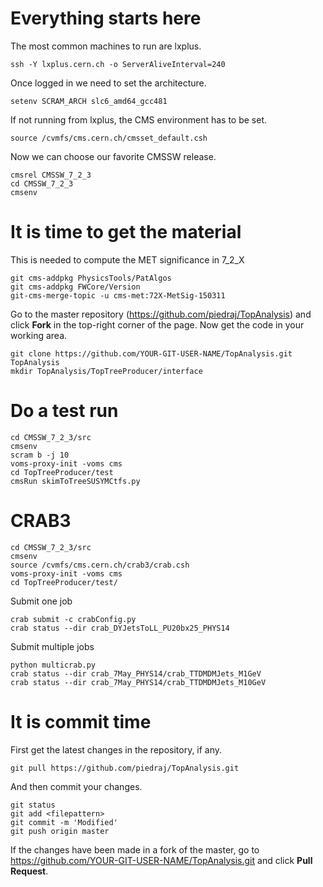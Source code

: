 Everything starts here
====

The most common machines to run are lxplus.

    ssh -Y lxplus.cern.ch -o ServerAliveInterval=240

Once logged in we need to set the architecture.

    setenv SCRAM_ARCH slc6_amd64_gcc481

If not running from lxplus, the CMS environment has to be set.

    source /cvmfs/cms.cern.ch/cmsset_default.csh

Now we can choose our favorite CMSSW release.

    cmsrel CMSSW_7_2_3
    cd CMSSW_7_2_3
    cmsenv


It is time to get the material
====

This is needed to compute the MET significance in 7_2_X

    git cms-addpkg PhysicsTools/PatAlgos
    git cms-addpkg FWCore/Version
    git-cms-merge-topic -u cms-met:72X-MetSig-150311

Go to the master repository (https://github.com/piedraj/TopAnalysis) and click **Fork** in the top-right corner of the page. Now get the code in your working area.

    git clone https://github.com/YOUR-GIT-USER-NAME/TopAnalysis.git TopAnalysis
    mkdir TopAnalysis/TopTreeProducer/interface


Do a test run
====

    cd CMSSW_7_2_3/src
    cmsenv
    scram b -j 10
    voms-proxy-init -voms cms
    cd TopTreeProducer/test
    cmsRun skimToTreeSUSYMCtfs.py


CRAB3
====

    cd CMSSW_7_2_3/src
    cmsenv
    source /cvmfs/cms.cern.ch/crab3/crab.csh
    voms-proxy-init -voms cms
    cd TopTreeProducer/test/

Submit one job

    crab submit -c crabConfig.py
    crab status --dir crab_DYJetsToLL_PU20bx25_PHYS14

Submit multiple jobs

    python multicrab.py
    crab status --dir crab_7May_PHYS14/crab_TTDMDMJets_M1GeV
    crab status --dir crab_7May_PHYS14/crab_TTDMDMJets_M10GeV


It is commit time
====

First get the latest changes in the repository, if any.

    git pull https://github.com/piedraj/TopAnalysis.git

And then commit your changes.

    git status
    git add <filepattern>
    git commit -m 'Modified'
    git push origin master

If the changes have been made in a fork of the master, go to https://github.com/YOUR-GIT-USER-NAME/TopAnalysis.git and click **Pull Request**.

